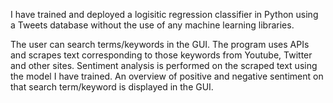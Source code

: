 I have trained and deployed a logisitic regression classifier in Python using a Tweets database without the use of any machine learning libraries.

The user can search terms/keywords in the GUI. The program uses APIs and scrapes text corresponding to those keywords from Youtube, Twitter and other sites.
Sentiment analysis is performed on the scraped text using the model I have trained. 
An overview of positive and negative sentiment on that search term/keyword is displayed in the GUI.
